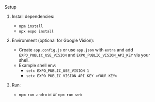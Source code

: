 Setup

1. Install dependencies:
   - `npm install`
   - `npx expo install`

2. Environment (optional for Google Vision):
   - Create `app.config.js` or use `app.json` with `extra` and add `EXPO_PUBLIC_USE_VISION` and `EXPO_PUBLIC_VISION_API_KEY` via your shell.
   - Example shell env:
     - `setx EXPO_PUBLIC_USE_VISION 1`
     - `setx EXPO_PUBLIC_VISION_API_KEY <YOUR_KEY>`

3. Run:
   - `npm run android` or `npm run web`


